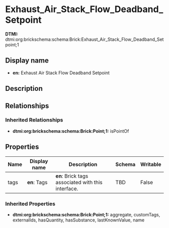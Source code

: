 # Exhaust_Air_Stack_Flow_Deadband_Setpoint
**DTMI:** dtmi:org:brickschema:schema:Brick:Exhaust_Air_Stack_Flow_Deadband_Setpoint;1
## Display name
- **en:** Exhaust Air Stack Flow Deadband Setpoint
## Description
## Relationships
### Inherited Relationships
* **dtmi:org:brickschema:schema:Brick:Point;1:** isPointOf
## Properties
|Name|Display name|Description|Schema|Writable|
|-|-|-|-|-|
|tags|**en**: Tags|**en**: Brick tags associated with this interface.|TBD|False|
### Inherited Properties
* **dtmi:org:brickschema:schema:Brick:Point;1:** aggregate, customTags, externalIds, hasQuantity, hasSubstance, lastKnownValue, name
